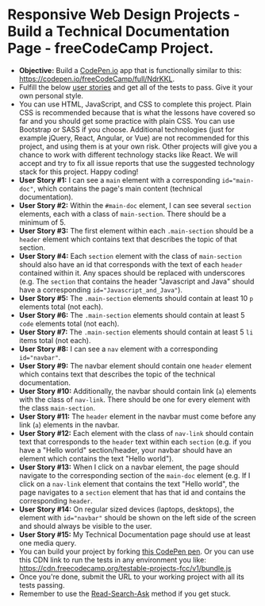 # Responsive Web Design Projects - Build a Technical Documentation Page - freeCodeCamp Project.
- **Objective:** Build a [CodePen.io][codePenIo] app that is functionally similar to this: https://codepen.io/freeCodeCamp/full/NdrKKL.
- Fulfill the below [user stories][userStories] and get all of the tests to pass. Give it your own personal style.
- You can use HTML, JavaScript, and CSS to complete this project. Plain CSS is recommended because that is what the lessons have covered so far and you should get some practice with plain CSS. You can use Bootstrap or SASS if you choose. Additional technologies (just for example jQuery, React, Angular, or Vue) are not recommended for this project, and using them is at your own risk. Other projects will give you a chance to work with different technology stacks like React. We will accept and try to fix all issue reports that use the suggested technology stack for this project. Happy coding!
- **User Story #1:** I can see a `main`  element with a corresponding `id="main-doc"`, which contains the page's main content (technical documentation).
- **User Story #2:** Within the `#main-doc` element, I can see several `section` elements, each with a class of `main-section`. There should be a minimum of 5.
- **User Story #3:** The first element within each `.main-section` should be a `header` element which contains text that describes the topic of that section.
- **User Story #4:** Each `section` element with the class of `main-section` should also have an id that corresponds with the text of each `header` contained within it. Any spaces should be replaced with underscores (e.g. The `section` that contains the header "Javascript and Java" should have a corresponding `id="Javascript_and_Java"`).
- **User Story #5:** The `.main-section` elements should contain at least 10 `p` elements total (not each).
- **User Story #6:** The `.main-section` elements should contain at least 5 `code` elements total (not each).
- **User Story #7:** The `.main-section` elements should contain at least 5 `li` items total (not each).
- **User Story #8:** I can see a `nav` element with a corresponding `id="navbar"`.
- **User Story #9:** The navbar element should contain one `header` element which contains text that describes the topic of the technical documentation.
- **User Story #10:** Additionally, the navbar should contain link (`a`) elements with the class of `nav-link`. There should be one for every element with the class `main-section`.
- **User Story #11:** The `header` element in the navbar must come before any link (`a`) elements in the navbar.
- **User Story #12:** Each element with the class of `nav-link` should contain text that corresponds to the `header` text within each `section` (e.g. if you have a "Hello world" section/header, your navbar should have an element which contains the text "Hello world").
- **User Story #13:** When I click on a navbar element, the page should navigate to the corresponding section of the `main-doc` element (e.g. If I click on a `nav-link` element that contains the text "Hello world", the page navigates to a `section` element that has that id and contains the corresponding `header`.
- **User Story #14:** On regular sized devices (laptops, desktops), the element with `id="navbar"` should be shown on the left side of the screen and should always be visible to the user.
- **User Story #15:** My Technical Documentation page should use at least one media query.
- You can build your project by forking [this CodePen pen][codePen]. Or you can use this CDN link to run the tests in any environment you like: https://cdn.freecodecamp.org/testable-projects-fcc/v1/bundle.js
- Once you're done, submit the URL to your working project with all its tests passing.
- Remember to use the [Read-Search-Ask][readSearchAsk] method if you get stuck.

[codePenIo]:https://codepen.io/
[userStories]: https://en.wikipedia.org/wiki/User_story
[codePen]:https://codepen.io/freeCodeCamp/pen/MJjpwO
[readSearchAsk]: https://www.freecodecamp.org/forum/t/how-to-get-help-when-you-are-stuck/19514



